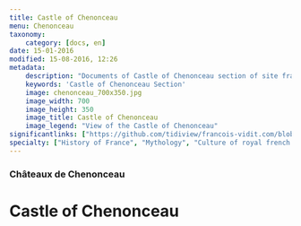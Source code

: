 ```yaml
---
title: Castle of Chenonceau
menu: Chenonceau
taxonomy:
    category: [docs, en]
date: 15-01-2016
modified: 15-08-2016, 12:26
metadata:
    description: "Documents of Castle of Chenonceau section of site francois-vidit.com"
    keywords: 'Castle of Chenonceau Section'
    image: chenonceau_700x350.jpg
    image_width: 700
    image_height: 350
    image_title: Castle of Chenonceau
    image_legend: "View of the Castle of Chenonceau"
significantlinks: ["https://github.com/tidiview/francois-vidit.com/blob/develop/user/sites/docs/pages/01.reference/chateaux-de-la-loire/chenonceau/chapter.en.md"]
specialty: ["History of France", "Mythology", "Culture of royal french court", "Litterature of the Roman Empire", "Roman Imperial Litterature"]
---
```

### Châteaux de Chenonceau

# Castle of Chenonceau